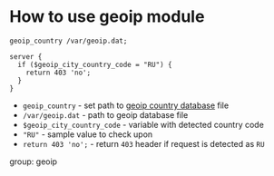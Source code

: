 # How to use geoip module

```nginx
geoip_country /var/geoip.dat;

server {
  if ($geoip_city_country_code = "RU") {
    return 403 'no';
  }
}
```

- `geoip_country` - set path to [geoip country database](https://dev.maxmind.com/geoip/legacy/databases?lang=en) file
- `/var/geoip.dat` - path to geoip database file
- `$geoip_city_country_code` - variable with detected country code
- `"RU"` - sample value to check upon
- `return 403 'no';` - return `403` header if request is detected as `RU`

group: geoip


